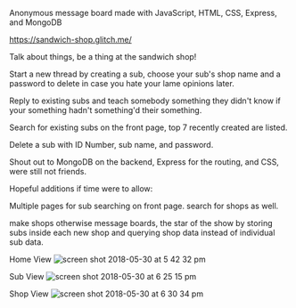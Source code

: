 Anonymous message board made with JavaScript, HTML, CSS, Express, and MongoDB

https://sandwich-shop.glitch.me/

Talk about things, be a thing at the sandwich shop!

Start a new thread by creating a sub, choose your sub's shop name and a password 
to delete in case you hate your lame opinions later. 

Reply to existing subs and teach somebody something they didn't know if your something 
hadn't something'd their something. 

Search for existing subs on the front page, top 7 recently created are listed. 

Delete a sub with ID Number, sub name, and password.

Shout out to MongoDB on the backend, Express for the routing, and CSS, were still not friends.

Hopeful additions if time were to allow: 

Multiple pages for sub searching on front page.
search for shops as well.

make shops otherwise message boards, the star of the show by storing subs inside 
each new shop and querying shop data instead of individual sub data.

Home View
![screen shot 2018-05-30 at 5 42 32 pm](https://user-images.githubusercontent.com/33098684/40753615-9e612a66-643a-11e8-89c4-b58f6d7183f2.png)

Sub View
![screen shot 2018-05-30 at 6 25 15 pm](https://user-images.githubusercontent.com/33098684/40753577-74117c02-643a-11e8-936f-d89dc5550946.png)

Shop View
![screen shot 2018-05-30 at 6 30 34 pm](https://user-images.githubusercontent.com/33098684/40753561-653e8468-643a-11e8-9bfd-8745626e7a6a.png)

